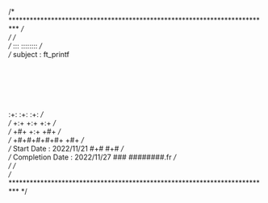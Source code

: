 /* ************************************************************************** */  
/*                                                                            */  
/*                                                        :::      ::::::::   */  
/*   subject : ft_printf<br/><br/><br/><br/><br/><br/><br/>:+:      :+:    :+:   */  
/*                                                    +:+ +:+         +:+     */  
/*                                                  +#+  +:+       +#+        */  
/*                                                +#+#+#+#+#+   +#+           */  
/*   Start      Date : 2022/11/21                      #+#    #+#             */  
/*   Completion Date : 2022/11/27                     ###   ########.fr       */  
/*                                                                            */  
/* ************************************************************************** */  


